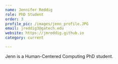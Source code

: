```yaml
---
name: Jennifer Reddig
role: PhD Student
order: 3
profile_pic: /images/jenn_profile.JPG
email: jreddig3@gatech.edu
website: https://jmreddig.github.io
category: current

---
```


Jenn is a Human-Centered Computing PhD student.
